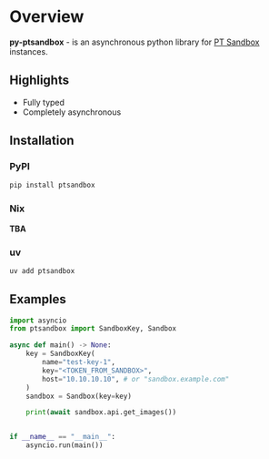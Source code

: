 # Overview

**py-ptsandbox** - is an asynchronous python library for [PT Sandbox](https://global.ptsecurity.com/products/sandbox) instances.

## Highlights

- Fully typed
- Completely asynchronous

## Installation

### PyPI

```sh
pip install ptsandbox
```

### Nix

**TBA**

### uv

```sh
uv add ptsandbox
```

## Examples

```py
import asyncio
from ptsandbox import SandboxKey, Sandbox

async def main() -> None:
    key = SandboxKey(
        name="test-key-1",
        key="<TOKEN_FROM_SANDBOX>",
        host="10.10.10.10", # or "sandbox.example.com"
    )
    sandbox = Sandbox(key=key)

    print(await sandbox.api.get_images())


if __name__ == "__main__":
    asyncio.run(main())
```
